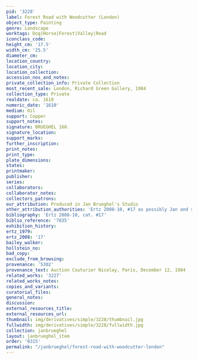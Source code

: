 ```yaml
---
pid: '3228'
label: Forest Road with Woodcutter (London)
object_type: Painting
genre: Landscape
worktags: Dog|Horse|Forest|Valley|Road
iconclass_code:
height_cm: '17.5'
width_cm: '25.5'
diameter_cm:
location_country:
location_city:
location_collection:
accession_nos_and_notes:
private_collection_info: Private Collection
most_recent_sale: London, Richard Green Gallery, 1984
collection_type: Private
realdate: ca. 1610
numeric_date: '1610'
medium: Oil
support: Copper
support_notes:
signature: BRUEGHEL 160.
signature_location:
support_marks:
further_inscription:
print_notes:
print_type:
plate_dimensions:
states:
printmaker:
publisher:
series:
collaborators:
collaborator_notes:
collectors_patrons:
our_attribution: Produced in Jan Brueghel's Studio
other_attribution_authorities: 'Ertz 2008-10, #17 as possibly Jan and studio'
bibliography: 'Ertz 2008-10, cat. #17'
biblio_reference: '7835'
exhibition_history:
ertz_1979:
ertz_2008: '17'
bailey_walker:
hollstein_no:
bad_copy:
exclude_from_browsing:
provenance: '5302'
provenance_text: Auction Couturier Nicolay, Paris, December 12, 1984
related_works: '3227'
related_works_notes:
copies_and_variants:
curatorial_files:
general_notes:
discussion:
external_resources_title:
external_resources_url:
thumbnail: img/derivatives/simple/3228/thumbnail.jpg
fullwidth: img/derivatives/simple/3228/fullwidth.jpg
collection: janbrueghel
layout: janbrueghel_item
order: '0315'
permalink: "/janbrueghel/forest-road-with-woodcutter-london"
---
```

